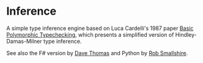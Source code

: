 # Inference

A simple type inference engine based on Luca Cardelli's 1987 paper [Basic Polymorphic Typechecking](http://lucacardelli.name/Papers/BasicTypechecking.pdf), which presents a simplified version of Hindley-Damas-Milner type inference.

See also the F# version by [Dave Thomas](https://github.com/7sharp9/write-you-an-inference-in-fsharp/blob/master/HMBasic/HMBasic.fs) and Python by [Rob Smallshire](https://github.com/rob-smallshire/hindley-milner-python/blob/master/inference.py).

